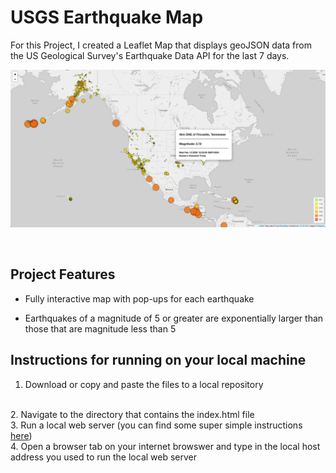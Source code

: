 # USGS Earthquake Map

For this Project, I created a Leaflet Map that displays geoJSON data from the US Geological Survey's Earthquake Data API for the last 7 days.

![](Images/USGS%20EQ%20Data%202.17.20.png)


<br/>

## Project Features

* Fully interactive map with pop-ups for each earthquake

* Earthquakes of a magnitude of 5 or greater are exponentially larger than those that are magnitude less than 5


## Instructions for running on your local machine

1. Download or copy and paste the files to a local repository
<br/>
2. Navigate to the directory that contains the index.html file
<br/>
3. Run a local web server (you can find some super simple instructions <a href='https://mrcoles.com/how-start-local-web-server-view-html-files/'>here<a/>)
<br/>
4. Open a browser tab on your internet browswer and type in the local host address you used to run the local web server


